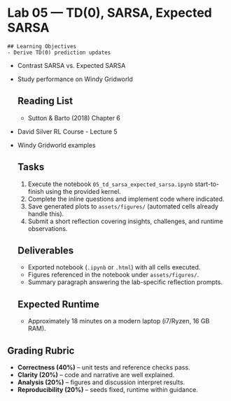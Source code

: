 # Lab 05 — TD(0), SARSA, Expected SARSA

    ## Learning Objectives
    - Derive TD(0) prediction updates
- Contrast SARSA vs. Expected SARSA
- Study performance on Windy Gridworld

    ## Reading List
    - Sutton & Barto (2018) Chapter 6
- David Silver RL Course - Lecture 5
- Windy Gridworld examples

    ## Tasks
    1. Execute the notebook `05_td_sarsa_expected_sarsa.ipynb` start-to-finish using the provided kernel.
    2. Complete the inline questions and implement code where indicated.
    3. Save generated plots to `assets/figures/` (automated cells already handle this).
    4. Submit a short reflection covering insights, challenges, and runtime observations.

    ## Deliverables
    - Exported notebook (`.ipynb` or `.html`) with all cells executed.
    - Figures referenced in the notebook under `assets/figures/`.
    - Summary paragraph answering the lab-specific reflection prompts.

    ## Expected Runtime
    - Approximately 18 minutes on a modern laptop (i7/Ryzen, 16 GB RAM).


## Grading Rubric

- **Correctness (40%)** – unit tests and reference checks pass.
- **Clarity (20%)** – code and narrative are well explained.
- **Analysis (20%)** – figures and discussion interpret results.
- **Reproducibility (20%)** – seeds fixed, runtime within guidance.
